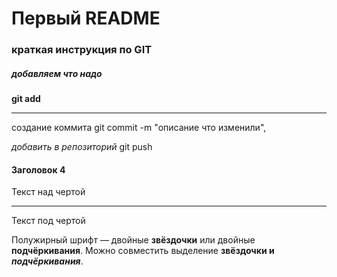 #  Первый README

###  краткая инструкция по GIT

#####  добавляем что надо

**git add**

---

создание коммита git commit -m "описание что изменили",
 
_добавить в репозиторий_ git push

#### Заголовок 4

Текст над чертой

---

Текст под чертой

Полужирный шрифт — двойные **звёздочки** или двойные __подчёркивания__.
Можно совместить выделение **звёздочки и _подчёркивания_**.
